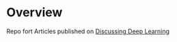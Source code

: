 
# Overview 

Repo fort Articles published on [Discussing Deep Learning](https://medium.com/discussing-deep-learning)


